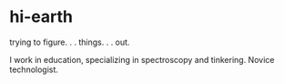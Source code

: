 # hi-earth
trying to figure. . . things. . . out.

I work in education, specializing in spectroscopy and tinkering.
Novice technologist.
